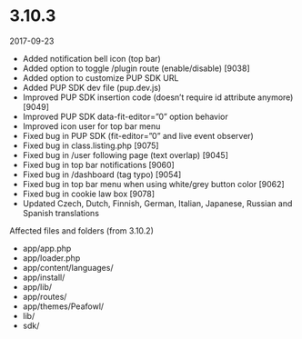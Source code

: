 # 3.10.3

2017-09-23

- Added notification bell icon (top bar)
- Added option to toggle /plugin route (enable/disable) [9038]
- Added option to customize PUP SDK URL
- Added PUP SDK dev file (pup.dev.js)
- Improved PUP SDK insertion code (doesn’t require id attribute anymore) [9049]
- Improved PUP SDK data-fit-editor=”0” option behavior
- Improved icon user for top bar menu
- Fixed bug in PUP SDK (fit-editor=”0” and live event observer)
- Fixed bug in class.listing.php [9075]
- Fixed bug in /user following page (text overlap) [9045]
- Fixed bug in top bar notifications [9060]
- Fixed bug in /dashboard (tag typo) [9054]
- Fixed bug in top bar menu when using white/grey button color [9062]
- Fixed bug in cookie law box [9078]
- Updated Czech, Dutch, Finnish, German, Italian, Japanese, Russian and Spanish translations

Affected files and folders (from 3.10.2)

- app/app.php
- app/loader.php
- app/content/languages/
- app/install/
- app/lib/
- app/routes/
- app/themes/Peafowl/
- lib/
- sdk/
